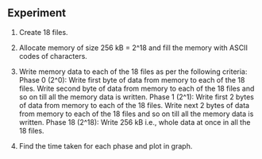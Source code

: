 Experiment
----------
1. Create 18 files.

2. Allocate memory of size 256 kB = 2^18 and fill the memory with ASCII codes of characters.

3. Write memory data to each of the 18 files as per the following criteria:
    Phase 0 (2^0):
        Write first byte of data from memory to each of the 18 files.
        Write second byte of data from memory to each of the 18 files and so on till all the memory data is written.
    Phase 1 (2^1):
        Write first 2 bytes of data from memory to each of the 18 files.
        Write next 2 bytes of data from memory to each of the 18 files and so on till all the memory data is written.
    Phase 18 (2^18):
        Write 256 kB i.e., whole data at once in all the 18 files.

4. Find the time taken for each phase and plot in graph.
